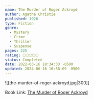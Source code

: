 ```yaml
---
name: The Murder of Roger Ackroyd
author: Agatha Christie
published: 1926
type: Fiction
genre:
  - Mystery
  - Crime
  - Thriller
  - Suspense
pages: 225
rating: 🌕🌕🌕🌕🌕
status: Completed
date: 2022-03-16 18:34:33 -0500
updated: 2024-06-16 16:58:09 -0500
---
```


![[the-murder-of-roger-ackroyd.jpg|300]]

Book Link: [The Murder of Roger Ackroyd](https://www.goodreads.com/book/show/16328.The_Murder_of_Roger_Ackroyd)
